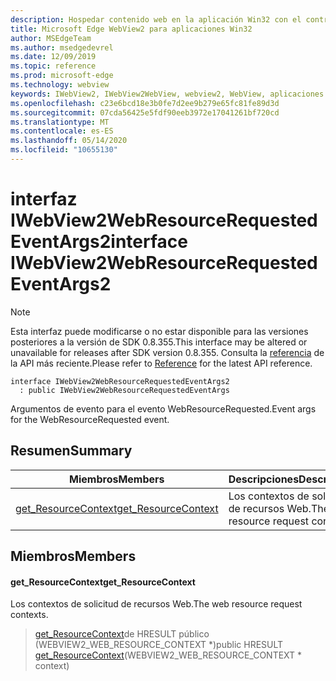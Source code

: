 ```yaml
---
description: Hospedar contenido web en la aplicación Win32 con el control Microsoft Edge WebView2
title: Microsoft Edge WebView2 para aplicaciones Win32
author: MSEdgeTeam
ms.author: msedgedevrel
ms.date: 12/09/2019
ms.topic: reference
ms.prod: microsoft-edge
ms.technology: webview
keywords: IWebView2, IWebView2WebView, webview2, WebView, aplicaciones Win32, Win32, Edge
ms.openlocfilehash: c23e6bcd18e3b0fe7d2ee9b279e65fc81fe89d3d
ms.sourcegitcommit: 07cda56425e5fdf90eeb3972e17041261bf720cd
ms.translationtype: MT
ms.contentlocale: es-ES
ms.lasthandoff: 05/14/2020
ms.locfileid: "10655130"
---
```

# <span data-ttu-id="9d038-104">interfaz IWebView2WebResourceRequestedEventArgs2</span><span class="sxs-lookup"><span data-stu-id="9d038-104">interface IWebView2WebResourceRequestedEventArgs2</span></span> 

> [!NOTE]
> <span data-ttu-id="9d038-105">Esta interfaz puede modificarse o no estar disponible para las versiones posteriores a la versión de SDK 0.8.355.</span><span class="sxs-lookup"><span data-stu-id="9d038-105">This interface may be altered or unavailable for releases after SDK version 0.8.355.</span></span> <span data-ttu-id="9d038-106">Consulta la [referencia](../../../webview2-api-reference.md) de la API más reciente.</span><span class="sxs-lookup"><span data-stu-id="9d038-106">Please refer to [Reference](../../../webview2-api-reference.md) for the latest API reference.</span></span>

```
interface IWebView2WebResourceRequestedEventArgs2
  : public IWebView2WebResourceRequestedEventArgs
```

<span data-ttu-id="9d038-107">Argumentos de evento para el evento WebResourceRequested.</span><span class="sxs-lookup"><span data-stu-id="9d038-107">Event args for the WebResourceRequested event.</span></span>

## <span data-ttu-id="9d038-108">Resumen</span><span class="sxs-lookup"><span data-stu-id="9d038-108">Summary</span></span>

 <span data-ttu-id="9d038-109">Miembros</span><span class="sxs-lookup"><span data-stu-id="9d038-109">Members</span></span>                        | <span data-ttu-id="9d038-110">Descripciones</span><span class="sxs-lookup"><span data-stu-id="9d038-110">Descriptions</span></span>
--------------------------------|---------------------------------------------
[<span data-ttu-id="9d038-111">get_ResourceContext</span><span class="sxs-lookup"><span data-stu-id="9d038-111">get_ResourceContext</span></span>](#get_resourcecontext) | <span data-ttu-id="9d038-112">Los contextos de solicitud de recursos Web.</span><span class="sxs-lookup"><span data-stu-id="9d038-112">The web resource request contexts.</span></span>

## <span data-ttu-id="9d038-113">Miembros</span><span class="sxs-lookup"><span data-stu-id="9d038-113">Members</span></span>

#### <span data-ttu-id="9d038-114">get_ResourceContext</span><span class="sxs-lookup"><span data-stu-id="9d038-114">get_ResourceContext</span></span> 

<span data-ttu-id="9d038-115">Los contextos de solicitud de recursos Web.</span><span class="sxs-lookup"><span data-stu-id="9d038-115">The web resource request contexts.</span></span>

> <span data-ttu-id="9d038-116">[get_ResourceContext](#get_resourcecontext)de HRESULT público (WEBVIEW2_WEB_RESOURCE_CONTEXT \*)</span><span class="sxs-lookup"><span data-stu-id="9d038-116">public HRESULT [get_ResourceContext](#get_resourcecontext)(WEBVIEW2_WEB_RESOURCE_CONTEXT \* context)</span></span>

